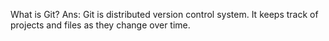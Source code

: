 What is Git?
Ans: Git is distributed version control system. It keeps track of projects and files as they change over time.

